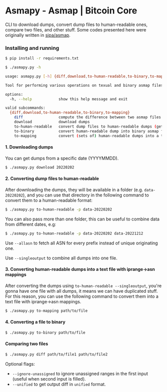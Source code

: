 # Asmapy - Asmap | Bitcoin Core

CLI to download dumps, convert dump files to human-readable ones, compare two files, and other stuff. Some codes presented here were originally written in [sipa/asmap](https://github.com/sipa/asmap/tree/nextgen).

### Installing and running

```sh
$ pip install -r requirements.txt
```

```sh
$ ./asmapy.py -h
```

```sh
usage: asmapy.py [-h] {diff,download,to-human-readable,to-binary,to-mapping} ...

Tool for performing various operations on texual and binary asmap files.

options:
  -h, --help            show this help message and exit

valid subcommands:
  {diff,download,to-human-readable,to-binary,to-mapping}
    diff                compute the difference between two asmap files
    download            download dumps
    to-human-readable   convert dump files to human-readable dumps (getting unique originating ASN for this prefix)
    to-binary           convert human-readable dump into binary asmap file
    to-mapping          convert (sets of) human-readable dumps into a text file with iprange->asn mappings
```


#### 1. Downloading dumps

You can get dumps from a specific date (YYYYMMDD).

```sh
$ ./asmapy.py download 20220202
```

#### 2. Converting dump files to human-readable

After downloading the dumps, they will be available in a folder (e.g. `data-20220202`), and you can use that directory in the following command to convert them to a human-readable format:

```sh
$ ./asmapy.py to-human-readable -p data-20220202
```

You can also pass more than one folder, this can be useful to combine data from different dates, e.g:
```sh
$ ./asmapy.py to-human-readable -p data-20220202 data-20221212
```

Use `--allasn` to fetch all ASN for every prefix instead of unique originating one.

Use `--singleoutput` to combine all dumps into one file.

####  3. Converting human-readable dumps into a text file with iprange->asn mappings

After converting the dumps using `to-human-readable --singleoutput`, you're gonna have one file with all dumps, it means we can have duplicated stuff. 
For this reason, you can use the following command to convert them into a text file with iprange->asn mappings.

```sh
$ ./asmapy.py to-mapping path/to/file
```

#### 4. Converting a file to binary

```sh
$ ./asmapy.py to-binary path/to/file
```

#### Comparing two files

```sh
$ ./asmapy.py diff path/to/file1 path/to/file2
```

Optional flags:
- `--ignore-unassigned` to ignore unassigned ranges in the first input (useful when second input is filled).
- `--unified` to get output diff in `unified` format.
